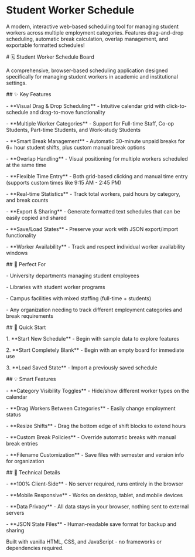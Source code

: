 # Student Worker Schedule

A modern, interactive web-based scheduling tool for managing student workers across multiple employment categories. Features drag-and-drop scheduling, automatic break calculation, overlap management, and exportable formatted schedules!



\# 🗓️ Student Worker Schedule Board



A comprehensive, browser-based scheduling application designed specifically for managing student workers in academic and institutional settings.



\## ✨ Key Features



\- \*\*Visual Drag \& Drop Scheduling\*\* - Intuitive calendar grid with click-to-schedule and drag-to-move functionality

\- \*\*Multiple Worker Categories\*\* - Support for Full-time Staff, Co-op Students, Part-time Students, and Work-study Students

\- \*\*Smart Break Management\*\* - Automatic 30-minute unpaid breaks for 6+ hour student shifts, plus custom manual break options

\- \*\*Overlap Handling\*\* - Visual positioning for multiple workers scheduled at the same time

\- \*\*Flexible Time Entry\*\* - Both grid-based clicking and manual time entry (supports custom times like 9:15 AM - 2:45 PM)

\- \*\*Real-time Statistics\*\* - Track total workers, paid hours by category, and break counts

\- \*\*Export \& Sharing\*\* - Generate formatted text schedules that can be easily copied and shared

\- \*\*Save/Load States\*\* - Preserve your work with JSON export/import functionality

\- \*\*Worker Availability\*\* - Track and respect individual worker availability windows



\## 🎯 Perfect For



\- University departments managing student employees

\- Libraries with student worker programs  

\- Campus facilities with mixed staffing (full-time + students)

\- Any organization needing to track different employment categories and break requirements



\## 🚀 Quick Start



1\. \*\*Start New Schedule\*\* - Begin with sample data to explore features

2\. \*\*Start Completely Blank\*\* - Begin with an empty board for immediate use

3\. \*\*Load Saved State\*\* - Import a previously saved schedule



\## 💡 Smart Features



\- \*\*Category Visibility Toggles\*\* - Hide/show different worker types on the calendar

\- \*\*Drag Workers Between Categories\*\* - Easily change employment status

\- \*\*Resize Shifts\*\* - Drag the bottom edge of shift blocks to extend hours

\- \*\*Custom Break Policies\*\* - Override automatic breaks with manual break entries

\- \*\*Filename Customization\*\* - Save files with semester and version info for organization



\## 🔧 Technical Details



\- \*\*100% Client-Side\*\* - No server required, runs entirely in the browser

\- \*\*Mobile Responsive\*\* - Works on desktop, tablet, and mobile devices

\- \*\*Data Privacy\*\* - All data stays in your browser, nothing sent to external servers

\- \*\*JSON State Files\*\* - Human-readable save format for backup and sharing



Built with vanilla HTML, CSS, and JavaScript - no frameworks or dependencies required.


